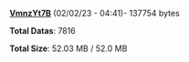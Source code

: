 [**VmnzYt7B**](/data/VmnzYt7B.txt) (02/02/23 - 04:41)- 137754 bytes

**Total Datas**: 7816

**Total Size**: 52.03 MB / 52.0 MB